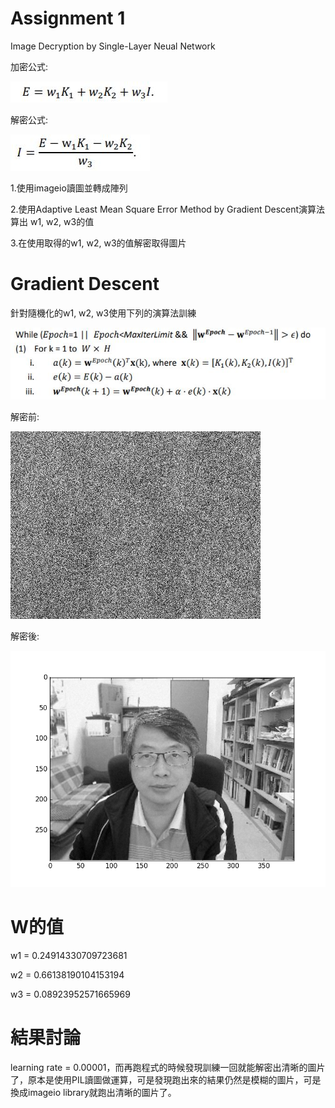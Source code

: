 # Assignment 1
Image Decryption by Single-Layer Neual Network

加密公式:

![image](https://github.com/72012123/ML2018_410321129/blob/master/Assignment1/image/%E5%85%AC%E5%BC%8F.JPG?raw=true)

解密公式:

![image](https://github.com/72012123/ML2018_410321129/blob/master/Assignment1/image/%E8%A7%A3%E5%AF%86.JPG?raw=true)

1.使用imageio讀圖並轉成陣列

2.使用Adaptive Least Mean Square Error Method by Gradient Descent演算法算出 w1, w2, w3的值

3.在使用取得的w1, w2, w3的值解密取得圖片

# Gradient Descent

針對隨機化的w1, w2, w3使用下列的演算法訓練

![image](https://github.com/72012123/ML2018_410321129/blob/master/Assignment1/image/%E8%99%9B%E6%93%AC%E7%A2%BC.JPG?raw=true)

解密前:

![image](https://github.com/72012123/ML2018_410321129/blob/master/Assignment1/image/Eprime.png?raw=true)

解密後:

![image](https://github.com/72012123/ML2018_410321129/blob/master/Assignment1/image/Eprime-decrypted.png?raw=true)

# W的值

w1 = 0.24914330709723681

w2 = 0.66138190104153194

w3 = 0.08923952571665969

# 結果討論

learning rate = 0.00001，而再跑程式的時候發現訓練一回就能解密出清晰的圖片了，原本是使用PIL讀圖做運算，可是發現跑出來的結果仍然是模糊的圖片，可是換成imageio library就跑出清晰的圖片了。
